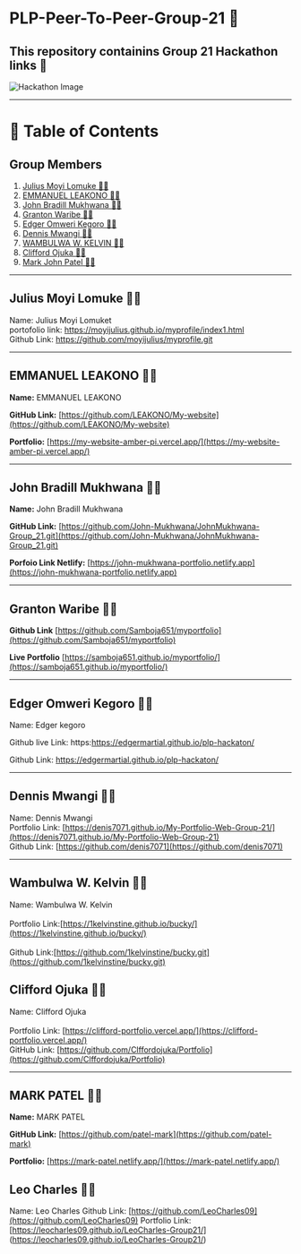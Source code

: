 # PLP-Peer-To-Peer-Group-21 :rocket: <br>

## This  repository containins Group 21 Hackathon links :tada:



![Hackathon Image](./assests/Hackathon-Poster.jpg)




---

# 📜 Table of Contents   

## Group Members

  1. [Julius Moyi Lomuke  🕵️‍♂️](#julius-moyi-lomuke--️️)  
  2. [EMMANUEL LEAKONO  🕵️‍♂️](#emmanuel-leakono--️️)  
  3. [John Bradill Mukhwana  🕵️‍♂️](#john-bradill-mukhwana--️️)  
  4. [Granton Waribe 🕵️‍♂️](#granton-waribe-️️)    
  5. [Edger Omweri Kegoro 🕵️‍♂️](#edger-omweri-kegoro--)  
  6. [Dennis Mwangi 🕵️‍♂️ ](#-dennis-mwangi-)  
  7. [WAMBULWA W. KELVIN 🕵️‍♂️](#WAMBULWA-W.-KELVIN--)
  8. [Clifford Ojuka 🕵️‍♀️](#clifford-ojuka--)
  9. [Mark John Patel 🕵️‍♀️](#mark-john-patel--)

----

## Julius Moyi Lomuke  🕵️‍♂️    

Name: Julius Moyi Lomuket <br>
portofolio link: https://moyijulius.github.io/myprofile/index1.html <br>
Github Link: https://github.com/moyijulius/myprofile.git

---

## EMMANUEL LEAKONO  🕵️‍♂️  

**Name:** EMMANUEL LEAKONO

**GitHub Link:** [https://github.com/LEAKONO/My-website](https://github.com/LEAKONO/My-website)

**Portfolio:** [https://my-website-amber-pi.vercel.app/](https://my-website-amber-pi.vercel.app/)

---


## John Bradill Mukhwana  🕵️‍♂️  

**Name:** John Bradill Mukhwana  
 
 **GitHub Link:** [https://github.com/John-Mukhwana/JohnMukhwana-Group_21.git](https://github.com/John-Mukhwana/JohnMukhwana-Group_21.git) 

**Porfoio Link Netlify:** [https://john-mukhwana-portfolio.netlify.app](https://john-mukhwana-portfolio.netlify.app)

---

## Granton Waribe 🕵️‍♂️  

**Github Link** [https://github.com/Samboja651/myportfolio](https://github.com/Samboja651/myportfolio)  

**Live Portfolio** [https://samboja651.github.io/myportfolio/](https://samboja651.github.io/myportfolio/)

---

 ## Edger Omweri Kegoro 🕵️‍♂️    

Name: Edger kegoro<br>  

Github live Link: https:https://edgermartial.github.io/plp-hackaton/<br>

Github Link: https://edgermartial.github.io/plp-hackaton/<br>

---

## Dennis Mwangi 🕵️‍♂️ 

Name: Dennis Mwangi <br>
Portfolio Link: [https://denis7071.github.io/My-Portfolio-Web-Group-21/](https://denis7071.github.io/My-Portfolio-Web-Group-21)  
Github Link: [https://github.com/denis7071](https://github.com/denis7071)

---


 ## Wambulwa W. Kelvin 🕵️‍♂️      

Name: Wambulwa W. Kelvin<br>  
Portfolio Link:[https://1kelvinstine.github.io/bucky/](https://1kelvinstine.github.io/bucky/)<br>  
Github Link:[https://github.com/1kelvinstine/bucky.git](https://github.com/1kelvinstine/bucky.git)<br>  

## Clifford Ojuka 🕵️‍♀️  
Name: Clifford Ojuka<br>  
Portfolio Link: [https://clifford-portfolio.vercel.app/](https://clifford-portfolio.vercel.app/)    
GitHub Link: [https://github.com/Clffordojuka/Portfolio](https://github.com/Clffordojuka/Portfolio)  


---
## MARK PATEL  🕵️‍♂️  

**Name:** MARK PATEL

**GitHub Link:** [https://github.com/patel-mark](https://github.com/patel-mark)

**Portfolio:** [https://mark-patel.netlify.app/](https://mark-patel.netlify.app/)

## Leo Charles 🕵️‍♂️
Name: Leo Charles
Github Link: [https://github.com/LeoCharles09](https://github.com/LeoCharles09)
Portfolio Link: [https://leocharles09.github.io/LeoCharles-Group21/] (https://leocharles09.github.io/LeoCharles-Group21/)